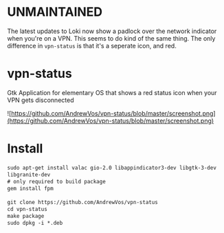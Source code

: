 # UNMAINTAINED

The latest updates to Loki now show a padlock over the network indicator when you're on a VPN. This seems to do kind of the same thing. The only difference in `vpn-status` is that it's a seperate icon, and red.

# vpn-status

Gtk Application for elementary OS that shows a red status icon when your VPN gets disconnected

![https://github.com/AndrewVos/vpn-status/blob/master/screenshot.png](https://github.com/AndrewVos/vpn-status/blob/master/screenshot.png)

# Install

```
sudo apt-get install valac gio-2.0 libappindicator3-dev libgtk-3-dev libgranite-dev
# only required to build package
gem install fpm

git clone https://github.com/AndrewVos/vpn-status
cd vpn-status
make package
sudo dpkg -i *.deb
```
